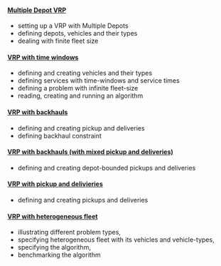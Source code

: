 #### [Multiple Depot VRP](Multiple-Depot-VRP.md)
- setting up a VRP with Multiple Depots
- defining depots, vehicles and their types
- dealing with finite fleet size

#### [VRP with time windows](VRP-with-time-windows-example.md)
- defining and creating vehicles and their types
- defining services with time-windows and service times
- defining a problem with infinite fleet-size
- reading, creating and running an algorithm

#### [VRP with backhauls](VRP-with-backhauls-example.md)
- defining and creating pickup and deliveries
- defining backhaul constraint

#### [VRP with backhauls (with mixed pickup and deliveries)](VRP-with-depot-bounded-pickups-and-deliveries.md)
- defining and creating depot-bounded pickups and deliveries

#### [VRP with pickup and delivieries](VRP-with-pickups-and-deliveries.md)
- defining and creating pickups and deliveries

#### [VRP with heterogeneous fleet](Heterogeneous-Fleet.md)
- illustrating different problem types,
- specifying heterogeneous fleet with its vehicles and vehicle-types,
- specifying the algorithm,
- benchmarking the algorithm
